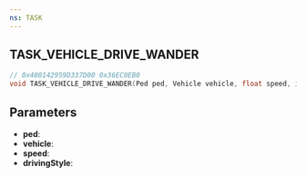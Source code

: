 ```yaml
---
ns: TASK
---
```

## TASK_VEHICLE_DRIVE_WANDER

```c
// 0x480142959D337D00 0x36EC0EB0
void TASK_VEHICLE_DRIVE_WANDER(Ped ped, Vehicle vehicle, float speed, int drivingStyle);
```


## Parameters
* **ped**: 
* **vehicle**: 
* **speed**: 
* **drivingStyle**: 

